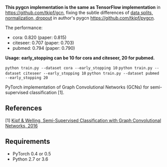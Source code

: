 **This pygcn implementation is the same as TensorFlow implementation** in https://github.com/tkipf/gcn, fixing the subtle differences of [data splits, normalization, dropout](https://github.com/tkipf/pygcn/issues/20) in author's pygcn https://github.com/tkipf/pygcn.

The performance:
- cora: 0.820 (paper: 0.815)
- citeseer: 0.707 (paper: 0.703)
- pubmed: 0.794 (paper: 0.790)

**Usage: early_stopping can be 10 for cora and citeseer, 20 for pubmed.**

```python train.py --dataset cora --early_stopping 10```
```python train.py --dataset citeseer --early_stopping 10```
```python train.py --dataset pubmed --early_stopping 20```

PyTorch implementation of Graph Convolutional Networks (GCNs) for semi-supervised classification [1].

## References

[1] [Kipf & Welling, Semi-Supervised Classification with Graph Convolutional Networks, 2016](https://arxiv.org/abs/1609.02907)

## Requirements

  * PyTorch 0.4 or 0.5
  * Python 2.7 or 3.6
